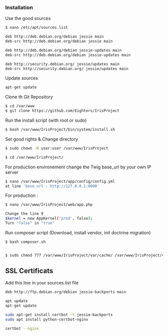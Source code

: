 ### Installation

Use the good sources
```sh
$ nano /etc/apt/sources.list

deb http://deb.debian.org/debian jessie main
deb-src http://deb.debian.org/debian jessie main

deb http://deb.debian.org/debian jessie-updates main
deb-src http://deb.debian.org/debian jessie-updates main

deb http://security.debian.org/ jessie/updates main
deb-src http://security.debian.org/ jessie/updates main
```
Update sources
```sh
apt-get update
```

Clone th Git Repository
```sh
$ cd /var/www
$ git clone https://github.com/Eighters/IrisProject
```
Run the install script (with root or sudo)
```sh
$ bash /var/www/IrisProject/bin/system/install.sh
```
Set good rights & Change directory
```sh
$ sudo chown -R user:user /var/www/IrisProject

$ cd /var/www/IrisProject/
```
For production environement change the Twig base_url by your own IP server
```sh
$ nano /var/www/IrisProject/app/config/config.yml
at line 'base_url : http://127.0.0.1:8000'
```
For production :
```sh
$ nano /var/www/IrisProject/web/app.php

Change the line 9
$kernel = new AppKernel('prod', false);
Turn "false" in "true"
```

Run composer script (Download, install vendor, init doctrine migration)
```sh
$ bash composer.sh


$ sudo chmod 777 /var/www/IrisProject/var/cache/ /var/www/IrisProject/var/logs/ /var/www/IrisProject/var/sessions/ -R
```

## SSL Certificats
Add this line in your sources.list file
```sh
deb http://ftp.debian.org/debian jessie-backports main
```
```sh
apt update
apt-get update

sudo apt-get install certbot -t jessie-backports
sudo apt install python-certbot-nginx

certbot --nginx
```
